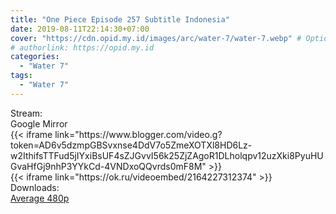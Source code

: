 ```yaml
---
title: "One Piece Episode 257 Subtitle Indonesia"
date: 2019-08-11T22:14:30+07:00
cover: "https://cdn.opid.my.id/images/arc/water-7/water-7.webp" # Optional, cover
# authorlink: https://opid.my.id
categories:
  - "Water 7"
tags:
  - "Water 7"
---
```

<div class="ui menu violet borderless inverted">
  <div class="header item active">
        Stream:
    </div>
  <a class="active item" data-tab="google">
    <i class="google drive icon"></i> Google
  </a>
  <a class="item nounderline" data-tab="mirror">
    <i class="odnoklassniki icon"></i> Mirror
  </a>
</div>
<div class="ui bottom attached tab segment active" style="border:0 !important;" data-tab="google">
 {{< iframe link="https://www.blogger.com/video.g?token=AD6v5dzmpGBSvxnse4DdV7o5ZmeXOTXl8HD6Lz-w2IthifsTTFud5jIYxiBsUF4sZJGvvI56k25ZjZAgoR1DLholqpv12uzXki8PyuHUGvaHfGj9nhP3YYkCd-4VNDxoQQvrds0mF8M" >}}
</div>
<div class="ui bottom attached tab segment" style="border:0 !important;" data-tab="mirror">
{{< iframe link="https://ok.ru/videoembed/2164227312374" >}}
</div>
<div class="ui menu violet borderless inverted">
  <div class="header item active">
        Downloads:
    </div>
  <a class="item nounderline" href="https://ouo.io/F9gYccS" target="_blank" rel="dofollow"><i class="google drive icon"></i>
    Average 480p</a>
</div>
